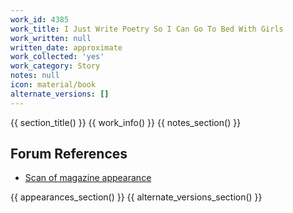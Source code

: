 ```yaml
---
work_id: 4385
work_title: I Just Write Poetry So I Can Go To Bed With Girls
work_written: null
written_date: approximate
work_collected: 'yes'
work_category: Story
notes: null
icon: material/book
alternate_versions: []
---
```


{{ section_title() }}
{{ work_info() }}
{{ notes_section() }}
## Forum References
- [Scan of magazine appearance](https://bukowskiforum.com/threads/rogue-no-29-april-1971-i-just-write-poetry-so-i-can-go-to-bed-with-girls.11479/)

{{ appearances_section() }}
{{ alternate_versions_section() }}